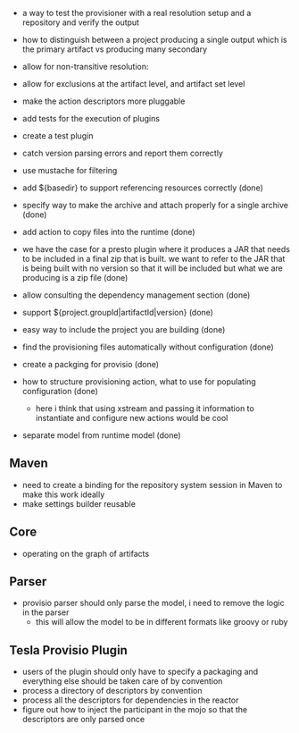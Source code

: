 - a way to test the provisioner with a real resolution setup and a repository and verify the output
- how to distinguish between a project producing a single output which is the primary artifact vs producing many secondary
- allow for non-transitive resolution: <artifact id="g:a:v" transitive="false"/>
- allow for exclusions at the artifact level, and artifact set level
- make the action descriptors more pluggable
- add tests for the execution of plugins
- create a test plugin
- catch version parsing errors and report them correctly
- use mustache for filtering

- add ${basedir} to support referencing resources correctly (done)
- specify way to make the archive and attach properly for a single archive (done)
- add action to copy files into the runtime (done)
- we have the case for a presto plugin where it produces a JAR that needs to be included in a final zip that is built. we want to refer to the JAR that is being built with no version so that it will be included but what we are producing is a zip file (done)
- allow consulting the dependency management section (done)
- support ${project.groupId|artifactId|version} (done)
- easy way to include the project you are building (done)
- find the provisioning files automatically without configuration (done)
- create a packging for provisio (done)

- how to structure provisioning action, what to use for populating configuration (done)
  - here i think that using xstream and passing it information to instantiate and configure new actions would be cool
- separate model from runtime model (done)

## Maven

- need to create a binding for the repository system session in Maven to make this work ideally
- make settings builder reusable

## Core

- operating on the graph of artifacts

## Parser

- provisio parser should only parse the model, i need to remove the logic in the parser
  - this will allow the model to be in different formats like groovy or ruby 

## Tesla Provisio Plugin
- users of the plugin should only have to specify a packaging and everything else should be taken care of by convention
- process a directory of descriptors by convention
- process all the descriptors for dependencies in the reactor
- figure out how to inject the participant in the mojo so that the descriptors are only parsed once